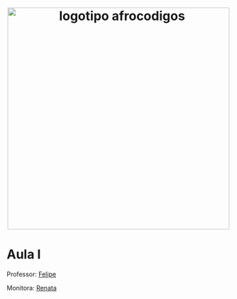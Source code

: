 <h1 align="center">
  <img src="assets/image/logotipo-afrocodigos.png" alt="logotipo afrocodigos" width="500">
</h1>

# Aula I

Professor: [Felipe](https://github.com/lipemorais)

Monitora: [Renata](https://github.com/repereira) 